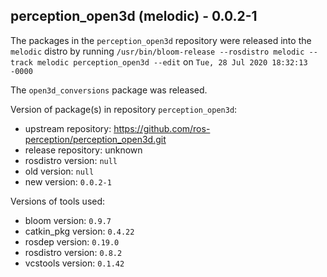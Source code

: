 ## perception_open3d (melodic) - 0.0.2-1

The packages in the `perception_open3d` repository were released into the `melodic` distro by running `/usr/bin/bloom-release --rosdistro melodic --track melodic perception_open3d --edit` on `Tue, 28 Jul 2020 18:32:13 -0000`

The `open3d_conversions` package was released.

Version of package(s) in repository `perception_open3d`:

- upstream repository: https://github.com/ros-perception/perception_open3d.git
- release repository: unknown
- rosdistro version: `null`
- old version: `null`
- new version: `0.0.2-1`

Versions of tools used:

- bloom version: `0.9.7`
- catkin_pkg version: `0.4.22`
- rosdep version: `0.19.0`
- rosdistro version: `0.8.2`
- vcstools version: `0.1.42`



